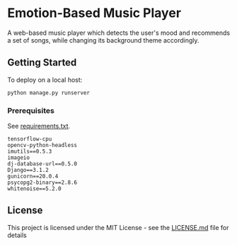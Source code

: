 # Emotion-Based Music Player

A web-based music player which detects the user's mood and recommends a set of songs, while changing its background theme accordingly. 

## Getting Started

To deploy on a local host:

```
python manage.py runserver
```

### Prerequisites

See [requirements.txt](requirements.txt). 

```
tensorflow-cpu
opencv-python-headless
imutils==0.5.3
imageio
dj-database-url==0.5.0
Django==3.1.2
gunicorn==20.0.4
psycopg2-binary==2.8.6
whitenoise==5.2.0
```

## License

This project is licensed under the MIT License - see the [LICENSE.md](LICENSE.md) file for details
